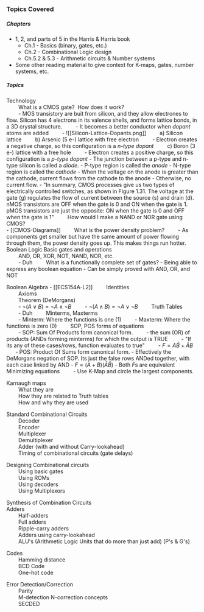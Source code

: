 ### Topics Covered
##### Chapters
- 1, 2, and parts of 5 in the Harris & Harris book
	- Ch.1 - Basics (binary, gates, etc.)
	- Ch.2 - Combinational Logic design
	- Ch.5.2 & 5.3 - Arithmetic circuits & Number systems 
- Some other reading material to give context for K-maps, gates, number systems, etc.

##### Topics
Technology  
        What is a CMOS gate?  How does it work?  
	        - MOS transistory are buit from silicon, and they allow electrones  to flow. Silicon has 4 electrons in its valence shells, and forms lattice bonds, in a 3D crystal structure.
	        - It becomes a better conductor when *dopant* atoms are added
	        - ![[Silicon-Lattice-Dopants.png]]
		        a) Silicon lattice
		        b) Arsenic (5 e-) lattice with free electron
			        - Electron creates a negative charge, so this configuration is a *n-type dopant*
		        c) Boron (3 e-) lattice with a free hole
			        - Electron creates a positive charge, so this configuration is a *p-type dopant*
		- The junction between a p-type and n-type silicon is called a *diode*.
			- P-type region is called the *anode*
			- N-type region is called the *cathode*
			- When the voltage on the anode is greater than the cathode, current flows from the cathode to the anode
			- Otherwise, no current flow.
		- "In summary, CMOS processes give us two types of electrically controlled switches, as shown in Figure 1.31. The voltage at the gate (g) regulates the flow of current between the source (s) and drain (d). nMOS transistors are OFF when the gate is 0 and ON when the gate is 1. pMOS transistors are just the opposite: ON when the gate is 0 and OFF when the gate is 1"
        How would I make a NAND or NOR gate using CMOS?  
			- [[CMOS-Diagrams]]
        What is the power density problem?
	        - As components get smaller but have the same amount of power flowing through them, the power density goes up. This makes things run hotter.
	          
Boolean Logic Basic gates and operations  
        AND, OR, XOR, NOT, NAND, NOR, etc.  
	        - Duh
        What is a functionally complete set of gates?
		-  Being able to express any boolean equation
		- Can be simply proved with AND, OR, and NOT

Boolean Algebra - [[ECS154A-L2]] 
        Identities  
        Axioms  
        Theorem (DeMorgans)  
	        - $\lnot(A \lor B) = \lnot A \land \lnot B$
	        - $\lnot(A \land B) = \lnot A \lor \lnot B$
        Truth Tables  
	        - Duh
        Minterms, Maxterms  
	        - Minterm: Where the functions is one (1)
	        - Maxterm: Where the functions is zero (0)
        SOP, POS forms of equations  
	        - SOP: Sum Of Products form canonical form. 
		        -  the sum (OR) of products (ANDs forming minterms) for which the output is TRUE
		        - "If its any of these cases/rows, function evaluates to true"
		        - $F = A\bar{B} + \bar{A}B$
	        - POS: Product Of Sums form canonical form. 
			- Effectively the DeMorgans negation of SOP. Its just the false rows ANDed together, with each case linked by AND
			- $F=(A+B)(\bar{A}\bar{B})$
		- Both $F$s are equivalent
        Minimizing equations
	        - Use K-Map and circle the largest components.

Karnaugh maps  
        What they are  
        How they are related to Truth tables  
        How and why they are used

Standard Combinational Circuits  
        Decoder  
        Encoder  
        Multiplexer  
        Demultiplexer  
        Adder (with and without Carry-lookahead)  
        Timing of combinational circuits (gate delays)

Designing Combinational circuits  
        Using basic gates  
        Using ROMs  
        Using decoders  
        Using Multiplexors

Synthesis of Combination Circuits  
Adders  
        Half-adders  
        Full adders  
        Ripple-carry adders  
        Adders using carry-lookahead  
        ALU's (Arithmetic Logic Units that do more than just add) (P's & G's)

Codes  
        Hamming distance  
        BCD Code  
        One-hot code

Error Detection/Correction  
        Parity  
        M-detection N-correction concepts  
        SECDED